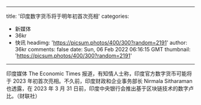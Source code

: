 
---
title: '印度数字货币将于明年初首次亮相'
categories: 
 - 新媒体
 - 36kr
 - 快讯
headimg: 'https://picsum.photos/400/300?random=2191'
author: 36kr
comments: false
date: Sun, 06 Feb 2022 06:16:15 GMT
thumbnail: 'https://picsum.photos/400/300?random=2191'
---

<div>   
印度媒体 The Economic Times 报道，有知情人士称，印度官方数字货币可能将于 2023 年初首次亮相。不久前，印度财政和企业事务部长 Nirmala Sitharaman 也透露，在 2023 年 3 月 31 日前，印度中央银行会推出基于区块链技术的数字卢比。（财联社）  
</div>
            